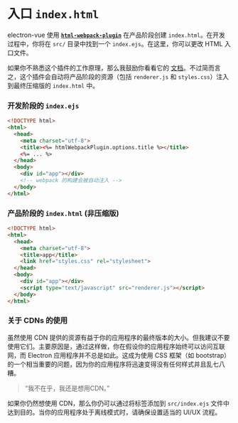 # 入口 `index.html`

electron-vue 使用 [**`html-webpack-plugin`**](https://github.com/ampedandwired/html-webpack-plugin) 在产品阶段创建 `index.html`。在开发过程中，你将在 `src/` 目录中找到一个 `index.ejs`。在这里，你可以更改 HTML 入口文件。

如果你不熟悉这个插件的工作原理，那么我鼓励你看看它的 [文档](https://www.npmjs.com/package/html-webpack-plugin)。不过简而言之，这个插件会自动将产品阶段的资源（包括 `renderer.js` 和 `styles.css`）注入到最终压缩版的 `index.html` 中。

### 开发阶段的 `index.ejs`

```html
<!DOCTYPE html>
<html>
  <head>
    <meta charset="utf-8">
    <title><%= htmlWebpackPlugin.options.title %></title>
    <%= ... %>
  </head>
  <body>
    <div id="app"></div>
    <!-- webpack 的构建会被自动注入 -->
  </body>
</html>
```

### 产品阶段的 `index.html` \(非压缩版\)

```html
<!DOCTYPE html>
<html>
  <head>
    <meta charset="utf-8">
    <title>app</title>
    <link href="styles.css" rel="stylesheet">
  </head>
  <body>
    <div id="app"></div>
    <script type="text/javascript" src="renderer.js"></script>
  </body>
</html>
```

### 关于 CDNs 的使用

虽然使用 CDN 提供的资源有益于你的应用程序的最终版本的大小。但我建议不要使用它们。主要原因是，通过这样做，你在假设你的应用程序始终可以访问互联网，而 Electron 应用程序并不总是如此。这成为使用 CSS 框架（如 bootstrap）的一个相当重要的问题，因为你的应用程序将迅速变得没有任何样式并且乱七八糟。

> “我不在乎，我还是想用CDN。”

如果你仍然想使用 CDN，那么你仍可以通过将标签添加到 `src/index.ejs` 文件中达到目的。当你的应用程序处于离线模式时，请确保设置适当的 UI/UX 流程。
